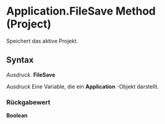 
# Application.FileSave Method (Project)

Speichert das aktive Projekt.


## Syntax

 _Ausdruck_. **FileSave**

 _Ausdruck_ Eine Variable, die ein **Application** -Objekt darstellt.


### Rückgabewert

 **Boolean**


